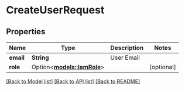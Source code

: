 # CreateUserRequest

## Properties

Name | Type | Description | Notes
------------ | ------------- | ------------- | -------------
**email** | **String** | User Email | 
**role** | Option<[**models::IamRole**](iam-role.md)> |  | [optional]

[[Back to Model list]](../README.md#documentation-for-models) [[Back to API list]](../README.md#documentation-for-api-endpoints) [[Back to README]](../README.md)


